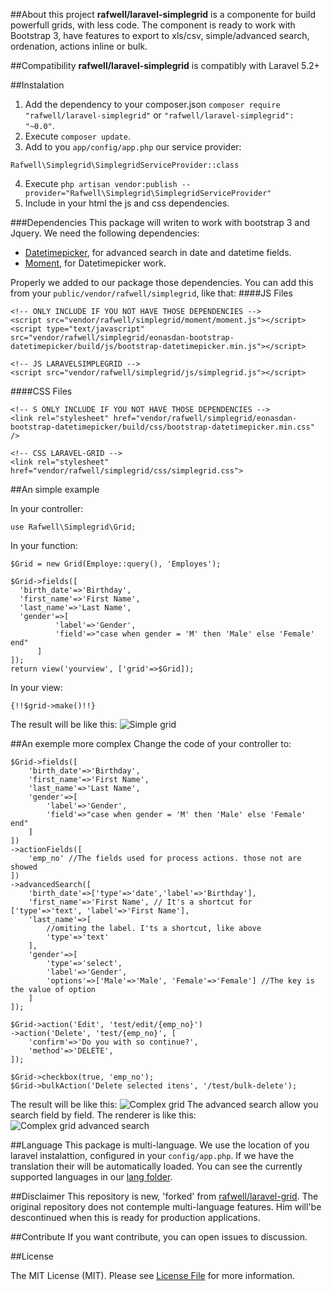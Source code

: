 ##About this project
**rafwell/laravel-simplegrid** is a componente for build powerfull grids, with less code. The component is ready to work with Bootstrap 3, have features to export to xls/csv, simple/advanced search, ordenation, actions inline or bulk.

##Compatibility
**rafwell/laravel-simplegrid** is compatibly with Laravel 5.2+

##Instalation
1. Add the dependency to your composer.json ```composer require "rafwell/laravel-simplegrid"``` or ```"rafwell/laravel-simplegrid": "~0.0"```.
2. Execute ```composer update```.
3. Add to you ```app/config/app.php``` our service provider:
```@php
Rafwell\Simplegrid\SimplegridServiceProvider::class
```
4. Execute ```php artisan vendor:publish --provider="Rafwell\Simplegrid\SimplegridServiceProvider"```
5. Include in your html the js and css dependencies.

###Dependencies
This package will writen to work with bootstrap 3 and Jquery. We need the following dependencies:

* [Datetimepicker](https://eonasdan.github.io/bootstrap-datetimepicker/), for advanced search in date and datetime fields.
* [Moment](https://github.com/moment/moment), for Datetimepicker work.

Properly we added to our package those dependencies. You can add this from your ```public/vendor/rafwell/simplegrid```, like that:
####JS Files

```@html
<!-- ONLY INCLUDE IF YOU NOT HAVE THOSE DEPENDENCIES -->
<script src="vendor/rafwell/simplegrid/moment/moment.js"></script>
<script type="text/javascript" src="vendor/rafwell/simplegrid/eonasdan-bootstrap-datetimepicker/build/js/bootstrap-datetimepicker.min.js"></script>

<!-- JS LARAVELSIMPLEGRID -->
<script src="vendor/rafwell/simplegrid/js/simplegrid.js"></script>
```
####CSS Files
```
<!-- S ONLY INCLUDE IF YOU NOT HAVE THOSE DEPENDENCIES -->
<link rel="stylesheet" href="vendor/rafwell/simplegrid/eonasdan-bootstrap-datetimepicker/build/css/bootstrap-datetimepicker.min.css" />

<!-- CSS LARAVEL-GRID -->
<link rel="stylesheet" href="vendor/rafwell/simplegrid/css/simplegrid.css">
```

##An simple example

In your controller:
```@php
use Rafwell\Simplegrid\Grid;
```
In your function:
```@php
$Grid = new Grid(Employe::query(), 'Employes');
    	
$Grid->fields([
  'birth_date'=>'Birthday',
  'first_name'=>'First Name',
  'last_name'=>'Last Name',
  'gender'=>[
          'label'=>'Gender',
          'field'=>"case when gender = 'M' then 'Male' else 'Female' end"
      ]
]);
return view('yourview', ['grid'=>$Grid]);
```
In your view:
```@php
{!!$grid->make()!!}
```
The result will be like this:
![Simple grid](http://i.imgur.com/X5idnfi.png)

##An exemple more complex
Change the code of your controller to:
```
$Grid->fields([
    'birth_date'=>'Birthday',
    'first_name'=>'First Name',
    'last_name'=>'Last Name',
    'gender'=>[
        'label'=>'Gender',
        'field'=>"case when gender = 'M' then 'Male' else 'Female' end"
    ]
])
->actionFields([
    'emp_no' //The fields used for process actions. those not are showed 
])
->advancedSearch([
    'birth_date'=>['type'=>'date','label'=>'Birthday'],
    'first_name'=>'First Name', // It's a shortcut for ['type'=>'text', 'label'=>'First Name'],
    'last_name'=>[
        //omiting the label. I'ts a shortcut, like above
        'type'=>'text'
    ],
    'gender'=>[
        'type'=>'select',
        'label'=>'Gender',
        'options'=>['Male'=>'Male', 'Female'=>'Female'] //The key is the value of option
    ]
]);

$Grid->action('Edit', 'test/edit/{emp_no}')
->action('Delete', 'test/{emp_no}', [
    'confirm'=>'Do you with so continue?',
    'method'=>'DELETE',
]);

$Grid->checkbox(true, 'emp_no');
$Grid->bulkAction('Delete selected itens', '/test/bulk-delete');
```
The result will be like this:
![Complex grid](https://image.ibb.co/jyi4aa/Captura_de_tela_de_2017_03_01_15_12_05.png)
The advanced search allow you search field by field. The renderer is like this:
![Complex grid advanced search](https://image.ibb.co/mvESva/Captura_de_tela_de_2017_03_01_15_14_03.png)


##Language
This package is multi-language. We use the location of you laravel instalattion, configured in your ```config/app.php```. If we have the translation their will be automatically loaded. 
You can see the currently supported languages in our [lang folder](resources/lang).

##Disclaimer
This repository is new, 'forked' from [rafwell/laravel-grid](https://github.com/rafwell/laravel-grid). The original repository does not contemple multi-language features. Him will'be descontinued when this is ready for production applications.

##Contribute
If you want contribute, you can open issues to discussion.

##License

The MIT License (MIT). Please see [License File](LICENSE.md) for more information.
